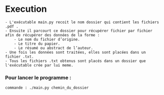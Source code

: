 # Execution
	- L'exécutable main.py recoit le nom dossier qui contient les fichiers .pdf . 
	- Ensuite il parcourt ce dossier pour récupérer fichier par fichier afin de récupérer des données de la forme : 
		- Le nom du fichier d’origine.
		- Le titre du papier.
		- Le résumé ou abstract de l’auteur.
	- Une fois les données sont traitées, elles sont placées dans un fichier .txt.
	- Tous les fichiers .txt obtenus sont placés dans un dossier que l'exécutable crée par lui meme.

### Pour lancer le programme : 
	commande : ./main.py chemin_du_dossier

